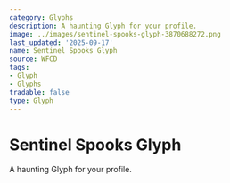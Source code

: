 ```yaml
---
category: Glyphs
description: A haunting Glyph for your profile.
image: ../images/sentinel-spooks-glyph-3870688272.png
last_updated: '2025-09-17'
name: Sentinel Spooks Glyph
source: WFCD
tags:
- Glyph
- Glyphs
tradable: false
type: Glyph
---
```


# Sentinel Spooks Glyph

A haunting Glyph for your profile.

